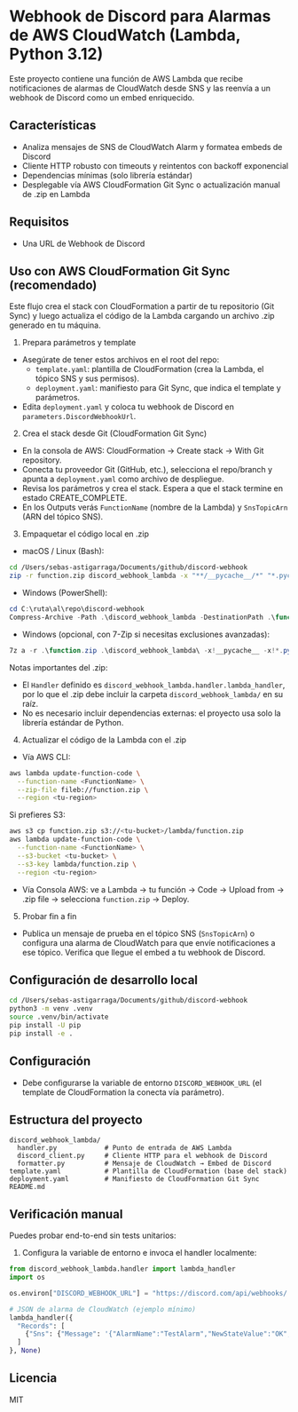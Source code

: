 # Webhook de Discord para Alarmas de AWS CloudWatch (Lambda, Python 3.12)

Este proyecto contiene una función de AWS Lambda que recibe notificaciones de alarmas de CloudWatch desde SNS y las reenvía a un webhook de Discord como un embed enriquecido.

## Características

- Analiza mensajes de SNS de CloudWatch Alarm y formatea embeds de Discord
- Cliente HTTP robusto con timeouts y reintentos con backoff exponencial
- Dependencias mínimas (solo librería estándar)
- Desplegable vía AWS CloudFormation Git Sync o actualización manual de .zip en Lambda

## Requisitos

- Una URL de Webhook de Discord

## Uso con AWS CloudFormation Git Sync (recomendado)

Este flujo crea el stack con CloudFormation a partir de tu repositorio (Git Sync) y luego actualiza el código de la Lambda cargando un archivo .zip generado en tu máquina.

1. Prepara parámetros y template

- Asegúrate de tener estos archivos en el root del repo:
  - `template.yaml`: plantilla de CloudFormation (crea la Lambda, el tópico SNS y sus permisos).
  - `deployment.yaml`: manifiesto para Git Sync, que indica el template y parámetros.
- Edita `deployment.yaml` y coloca tu webhook de Discord en `parameters.DiscordWebhookUrl`.

2. Crea el stack desde Git (CloudFormation Git Sync)

- En la consola de AWS: CloudFormation → Create stack → With Git repository.
- Conecta tu proveedor Git (GitHub, etc.), selecciona el repo/branch y apunta a `deployment.yaml` como archivo de despliegue.
- Revisa los parámetros y crea el stack. Espera a que el stack termine en estado CREATE_COMPLETE.
- En los Outputs verás `FunctionName` (nombre de la Lambda) y `SnsTopicArn` (ARN del tópico SNS).

3. Empaquetar el código local en .zip

- macOS / Linux (Bash):

```bash
cd /Users/sebas-astigarraga/Documents/github/discord-webhook
zip -r function.zip discord_webhook_lambda -x "**/__pycache__/*" "*.pyc" ".DS_Store"
```

- Windows (PowerShell):

```powershell
cd C:\ruta\al\repo\discord-webhook
Compress-Archive -Path .\discord_webhook_lambda -DestinationPath .\function.zip -Force
```

- Windows (opcional, con 7-Zip si necesitas exclusiones avanzadas):

```powershell
7z a -r .\function.zip .\discord_webhook_lambda\ -x!__pycache__ -x!*.pyc
```

Notas importantes del .zip:

- El `Handler` definido es `discord_webhook_lambda.handler.lambda_handler`, por lo que el .zip debe incluir la carpeta `discord_webhook_lambda/` en su raíz.
- No es necesario incluir dependencias externas: el proyecto usa solo la librería estándar de Python.

4. Actualizar el código de la Lambda con el .zip

- Vía AWS CLI:

```bash
aws lambda update-function-code \
  --function-name <FunctionName> \
  --zip-file fileb://function.zip \
  --region <tu-region>
```

Si prefieres S3:

```bash
aws s3 cp function.zip s3://<tu-bucket>/lambda/function.zip
aws lambda update-function-code \
  --function-name <FunctionName> \
  --s3-bucket <tu-bucket> \
  --s3-key lambda/function.zip \
  --region <tu-region>
```

- Vía Consola AWS: ve a Lambda → tu función → Code → Upload from → .zip file → selecciona `function.zip` → Deploy.

5. Probar fin a fin

- Publica un mensaje de prueba en el tópico SNS (`SnsTopicArn`) o configura una alarma de CloudWatch para que envíe notificaciones a ese tópico. Verifica que llegue el embed a tu webhook de Discord.

## Configuración de desarrollo local

```bash
cd /Users/sebas-astigarraga/Documents/github/discord-webhook
python3 -m venv .venv
source .venv/bin/activate
pip install -U pip
pip install -e .
```

## Configuración

- Debe configurarse la variable de entorno `DISCORD_WEBHOOK_URL` (el template de CloudFormation la conecta vía parámetro).

## Estructura del proyecto

```
discord_webhook_lambda/
  handler.py            # Punto de entrada de AWS Lambda
  discord_client.py     # Cliente HTTP para el webhook de Discord
  formatter.py          # Mensaje de CloudWatch → Embed de Discord
template.yaml           # Plantilla de CloudFormation (base del stack)
deployment.yaml         # Manifiesto de CloudFormation Git Sync
README.md
```

## Verificación manual

Puedes probar end-to-end sin tests unitarios:

1. Configura la variable de entorno e invoca el handler localmente:

```python
from discord_webhook_lambda.handler import lambda_handler
import os

os.environ["DISCORD_WEBHOOK_URL"] = "https://discord.com/api/webhooks/..."

# JSON de alarma de CloudWatch (ejemplo mínimo)
lambda_handler({
  "Records": [
    {"Sns": {"Message": '{"AlarmName":"TestAlarm","NewStateValue":"OK","Region":"us-east-1","StateChangeTime":"2024-01-01T00:00:00Z","NewStateReason":"Example reason"}'}}
  ]
}, None)
```

## Licencia

MIT
